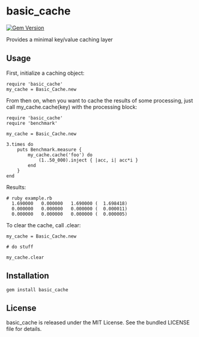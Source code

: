 basic\_cache
========

[![Gem Version](https://badge.fury.io/rb/basic_cache.png)](http://badge.fury.io/rb/basic\_cache)

Provides a minimal key/value caching layer

## Usage

First, initialize a caching object:

```
require 'basic_cache'
my_cache = Basic_Cache.new
```

From then on, when you want to cache the results of some processing, just call my_cache.cache(key) with the processing block:

```
require 'basic_cache'
require 'benchmark'

my_cache = Basic_Cache.new

3.times do
    puts Benchmark.measure {
        my_cache.cache('foo') do
            (1..50_000).inject { |acc, i| acc*i }
        end
    }
end
```

Results:

```
# ruby example.rb
  1.690000   0.000000   1.690000 (  1.698418)
  0.000000   0.000000   0.000000 (  0.000011)
  0.000000   0.000000   0.000000 (  0.000005)
```

To clear the cache, call .clear:

```
my_cache = Basic_Cache.new

# do stuff

my_cache.clear
```

## Installation

    gem install basic_cache

## License

basic\_cache is released under the MIT License. See the bundled LICENSE file for details.


